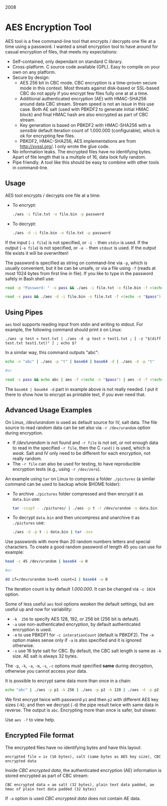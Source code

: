 2008

# AES Encryption Tool

<!--- tags: cpp encryption -->

AES tool is a free command-line tool that encrypts / decrypts one file at a time using a password. I wanted a small encryption tool to have around for casual encryption of files, that meets my expectations:

* Self-contained, only dependant on standard C library.
* Cross-platform. C source code available (GPL). Easy to compile on your own on any platform.
* Secure by design:
   * AES 256 bit in CBC mode. CBC encryption is a time-proven secure mode in this context. Most threats against disk-based or SSL-based CBC do not apply if you encrypt few files fully one at at a time.
   * Additional authenticated encryption (AE) with HMAC-SHA256 around data CBC stream. Stream speed is not an issue in this use case. Both AE salt (used with PBKDF2 to generate initial HMAC block) and final HMAC hash are also encrypted as part of CBC stream.
   * Key generation is based on PBKDF2 with HMAC-SHA256 with a *sensible* default iteration count of 1.000.000 (configurable), which is ok for encrypting few files.
   * PBKDF2, HMAC-SHA256, AES implementations are from http://xyssl.org/. I only wrote the glue code.
* No information leaks. The encrypted files have no identifying bytes. Apart of file length that is a multiple of 16, data look fully random.
* Pipe friendly. A tool like this should be easy to combine with other tools in command-line.

## Usage

AES tool encrypts / decrypts one file at a time:

* To encrypt:

  ```bash
  ./aes -i file.txt -o file.bin -p password
  ```

* To decrypt:

  ```bash
  ./aes -d -i file.bin -o file.txt -p password
  ```

If the input (`-i file`) is not specified, or `-i -` then `stdin` is used. If the output (`-o file`) is not specified, or `-o -` then `stdout` is used. If the output file exists it will be overwritten!

The password is specified as string on command-line via `-p`, which is usually convenient, but it be can be unsafe, or via a file using `-f` (reads at most 1024 bytes from first line in file). If you like to type in the password safely in Bash shell use:

 ```bash
 read -p "Password: " -s pass && ./aes -i file.txt -o file.bin -f <(echo -n "$pass")

 read -s pass && ./aes -d -i file.bin -o file.txt -f <(echo -n "$pass")
 ```

## Using Pipes

`aes` tool supports reading input from stdin and writing to stdout. For example, the following command should print `0` on Linux:

```
./aes -p test < test.txt | ./aes -d -p test > test1.txt ; [ -z "$(diff test.txt test1.txt)" ] ; echo $?
```

In a similar way, this command outputs "abc":

```bash
echo -n "abc" | ./aes -p "t" | base64 | base64 -d | ./aes -d -p "t"

#or

read -s pass && echo abc | aes -f <(echo -n "$pass") | aes -d -f <(echo -n "$pass")
```

The `base64 | base64 -d` part in example above is not really needed. I put it there to show how to encrypt as printable text, if you ever need that.

## Advanced Usage Examples

On Linux, */dev/urandom* is used as default source for IV, salt data. The file source to read random data can be set also via `-r /dev/urandom` option during encryption.

* If */dev/urandom* is not found and `-r file` is not set, or not enough data to read in the specified `-r file`, then the C `rand()` is used, which is *weak*. Salt and IV only need to be different for each encryption, not really random.
* The `-r file` can also be used for testing, to have reproducible encryption tests (e.g., using `-r /dev/zero`).

An example using `tar` on Linux to compress a folder `./pictures` (a similar command can be used to backup whole $HOME folder):

* To archive `./pictures` folder compressed and then encrypt it as `data.bin` use:

   ```bash
   tar -cvzpf - ./pictures/ | ./aes -p t -r /dev/urandom -o data.bin
   ```

* To decrypt `data.bin` and then uncompress and unarchive it as `./pictures` use:

   ```bash
   ./aes -d -p t -i data.bin | tar -zxv
   ```

Use passwords with more than 20 random numbers letters and special characters. To create a good random password of length 45 you can use for example:

   ```bash
   head -c 45 /dev/urandom | base64 -w 0

   #or

   dd if=/dev/urandom bs=45 count=1 | base64 -w 0
   ```

The iteration count is by default *1.000.000*. It can be changed via `-c 1024` option.

Some of less useful `aes` tool options *weaken* the default settings, but are useful up and now for variability:

* `-k  256` to specify AES 128, 192, or 256 bit (256 bit is default).
* `-a` use non-authenticated encryption, by default authenticated encryption is used.
* `-m` to use PBKDF1 for `-c interationCount` (default is PBKDF2). The `-m` option makes sense only if `-a` is also specified and it is ignored otherwise.
* `-s` use 16 byte salt for CBC. By default, the CBC salt length is same as `-k` size. AE salt is always 32 bytes.

The `-p`, `-k`, `-a`, `-m`, `-s`, `-c` options must specified **same** during decryption, otherwise you cannot access your data.

It is possible to encrypt same data more than once in a chain:

```bash
echo "abc" | ./aes -p p1 -k 256 | ./aes -p p2 -k 128 | ./aes -d -p p2 -k 128 | ./aes -d -p p1 -k 256
```

We first encrypt twice with password `p1` and then `p2` with different AES key sizes (-k); and then we decrypt (`-d`) the pipe result twice with same data in reverse. The output is `abc`. Encrypting more than once is safer, but slower.

Use `aes -?` to view help.

## Encrypted File format

The encrypted files have no identifying bytes and have this layout:

```
encrypted file = iv (16 bytes), salt (same bytes as AES key size), CBC encrypted data
```

Inside *CBC encrypted data*, the authenticated encryption (AE) information is stored encrypted as part of CBC stream:

```
CBC encrypted data = ae salt (32 bytes), plain text data padded, ae hmac of plain text data padded (32 bytes)
```

If `-a` option is used  *CBC encrypted data* does not contain AE data.
